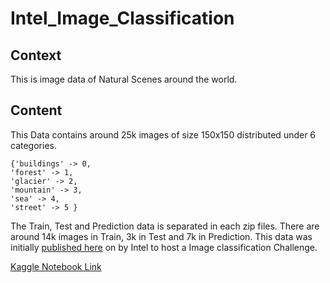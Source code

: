 # Intel_Image_Classification

## Context
This is image data of Natural Scenes around the world.

## Content
This Data contains around 25k images of size 150x150 distributed under 6 categories.
```
{'buildings' -> 0,
'forest' -> 1,
'glacier' -> 2,
'mountain' -> 3,
'sea' -> 4,
'street' -> 5 }
```

The Train, Test and Prediction data is separated in each zip files. There are around 14k images in Train, 3k in Test and 7k in Prediction.
This data was initially [published here](https://datahack.analyticsvidhya.com) on by Intel to host a Image classification Challenge.

[Kaggle Notebook Link](https://www.kaggle.com/dipeshkurasau/intel-image-classification)
